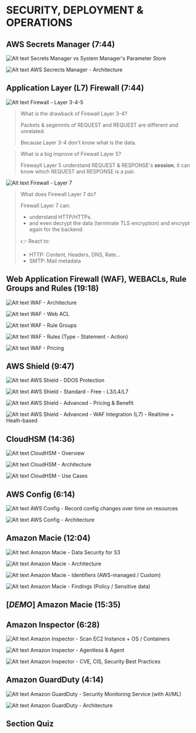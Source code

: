 # SECURITY, DEPLOYMENT & OPERATIONS

## AWS Secrets Manager (7:44)

![Alt text](<images/Screenshot from 2023-10-12 15-56-41.png>)
Secrets Manager vs System Manager's Parameter Store

![Alt text](../2000-SECURITY_DEPLOYMENTS_OPERATIONS/00_LEARNINGAIDS/SecretsManager-1.png)
AWS Secrects Manager - Architecture

## Application Layer (L7) Firewall (7:44)

![Alt text](../2000-SECURITY_DEPLOYMENTS_OPERATIONS/00_LEARNINGAIDS/L7Firewalls-1.png)
Firewall - Layer 3-4-5

> What is the drawback of Firewall Layer 3-4?
>
> Packets & segemnts of REQUEST and REQUEST are different and unrelated.
>
> Because Layer 3-4 don't know what is the data.

> What is a big improve of Firewall Layer 5?
>
> Firewayll Layer 5 understand REQUEST & RESPONSE's **session**, it can know which REQUEST and RESPONSE is a pair.

![Alt text](../2000-SECURITY_DEPLOYMENTS_OPERATIONS/00_LEARNINGAIDS/L7Firewalls-2.png)
Firewall - Layer 7

> What does Firewall Layer 7 do?
>
> Firewall Layer 7 can:
>
> - understand HTTP/HTTPs.
> - and even decrypt the data (terminate TLS encryption) and encrypt again for the backend.
>
> 👉️ React to:
>
> - HTTP: Content, Headers, DNS, Rate...
> - SMTP: Mail metadata

## Web Application Firewall (WAF), WEBACLs, Rule Groups and Rules (19:18)

![Alt text](../2000-SECURITY_DEPLOYMENTS_OPERATIONS/00_LEARNINGAIDS/Web-Application-Firewall-WAF-1.png)
WAF - Architecture

![Alt text](<images/Screenshot from 2023-10-12 19-26-21.png>)
WAF - Web ACL

![Alt text](<images/Screenshot from 2023-10-12 19-28-54.png>)
WAF - Rule Groups

![Alt text](<images/Screenshot from 2023-10-12 19-33-04.png>)
WAF - Rules (Type - Statement - Action)

![Alt text](<images/Screenshot from 2023-10-12 19-35-18.png>)
WAF - Pricing

## AWS Shield (9:47)

![Alt text](<images/Screenshot from 2023-10-12 20-05-01.png>)
AWS Shield - DDOS Protection

![Alt text](<images/Screenshot from 2023-10-12 20-09-47.png>)
AWS Shield - Standard - Free - L3/L4/L7

![Alt text](<images/Screenshot from 2023-10-12 20-11-55.png>)
AWS Shield - Advanced - Pricing & Benefit

![Alt text](<images/Screenshot from 2023-10-12 20-13-40.png>)
AWS Shield - Advanced - WAF Integration (L7) - Realtime + Healh-based

## CloudHSM (14:36)

![Alt text](<images/Screenshot from 2023-10-12 20-23-56.png>)
CloudHSM - Overview

![Alt text](../2000-SECURITY_DEPLOYMENTS_OPERATIONS/00_LEARNINGAIDS/CloudHSM-1.png)
CloudHSM - Architecture

![Alt text](<images/Screenshot from 2023-10-12 20-29-06.png>)
CloudHSM - Use Cases

## AWS Config (6:14)

![Alt text](<images/Screenshot from 2023-10-12 20-46-24.png>)
AWS Config - Record config changes over time on resources

![Alt text](../2000-SECURITY_DEPLOYMENTS_OPERATIONS/00_LEARNINGAIDS/AWSConfig-1.png)
AWS Config - Architecture

## Amazon Macie (12:04)

![Alt text](<images/Screenshot from 2023-10-12 20-54-30.png>)
Amazon Macie - Data Security for S3

![Alt text](../2000-SECURITY_DEPLOYMENTS_OPERATIONS/00_LEARNINGAIDS/AmazonMacie-1.png)
Amazon Macie - Architecture

![Alt text](<images/Screenshot from 2023-10-12 20-57-03.png>)
Amazon Macie - Identifiers (AWS-managed / Custom)

![Alt text](<images/Screenshot from 2023-10-12 20-58-44.png>)
Amazon Macie - Findings (Policy / Sensitive data)

## [_DEMO_] Amazon Macie (15:35)

## Amazon Inspector (6:28)

![Alt text](<images/Screenshot from 2023-10-12 23-56-58.png>)
Amazon Inspector - Scan EC2 Instance + OS / Containers

![Alt text](<images/Screenshot from 2023-10-13 00-01-16.png>)
Amazon Inspector - Agentless & Agent

![Alt text](<images/Screenshot from 2023-10-13 00-02-23.png>)
Amazon Inspector - CVE, CIS, Security Best Practices

## Amazon GuardDuty (4:14)

![Alt text](<images/Screenshot from 2023-10-13 00-07-29.png>)
Amazon GuardDuty - Security Monitoring Service (with AI/ML)

![Alt text](../2000-SECURITY_DEPLOYMENTS_OPERATIONS/00_LEARNINGAIDS/AmazonGuardduty-1.png)
Amazon GuardDuty - Architecture

## Section Quiz
